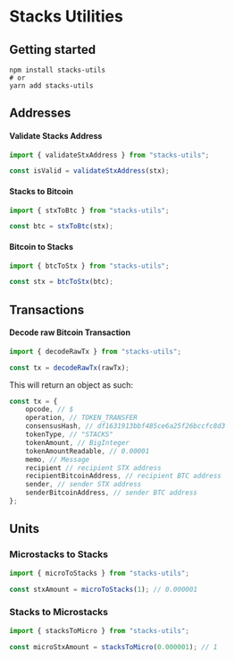 # Stacks Utilities

## Getting started

```
npm install stacks-utils
# or
yarn add stacks-utils
```

## Addresses

#### Validate Stacks Address

```jsx
import { validateStxAddress } from "stacks-utils";

const isValid = validateStxAddress(stx);
```

#### Stacks to Bitcoin

```jsx
import { stxToBtc } from "stacks-utils";

const btc = stxToBtc(stx);
```

#### Bitcoin to Stacks

```jsx
import { btcToStx } from "stacks-utils";

const stx = btcToStx(btc);
```

## Transactions

#### Decode raw Bitcoin Transaction

```jsx
import { decodeRawTx } from "stacks-utils";

const tx = decodeRawTx(rawTx);
```

This will return an object as such:

```jsx
const tx = {
    opcode, // $
    operation, // TOKEN_TRANSFER
    consensusHash, // df1631913bbf485ce6a25f26bccfc8d3
    tokenType, // "STACKS"
    tokenAmount, // BigInteger
    tokenAmountReadable, // 0.00001
    memo, // Message
    recipient // recipient STX address
    recipientBitcoinAddress, // recipient BTC address
    sender, // sender STX address
    senderBitcoinAddress, // sender BTC address
};
```

## Units

### Microstacks to Stacks

```jsx
import { microToStacks } from "stacks-utils";

const stxAmount = microToStacks(1); // 0.000001
```

### Stacks to Microstacks

```jsx
import { stacksToMicro } from "stacks-utils";

const microStxAmount = stacksToMicro(0.000001); // 1
```
